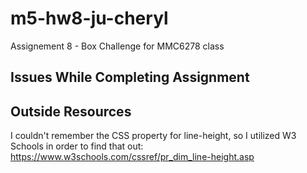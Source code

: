 # m5-hw8-ju-cheryl
Assignement 8 - Box Challenge for MMC6278 class

## Issues While Completing Assignment


## Outside Resources
I couldn't remember the CSS property for line-height, so I utilized W3 Schools in order to find that out: https://www.w3schools.com/cssref/pr_dim_line-height.asp
